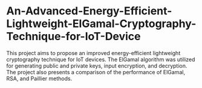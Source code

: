 # An-Advanced-Energy-Efficient-Lightweight-ElGamal-Cryptography-Technique-for-IoT-Device
This project aims to propose an improved energy-efficient lightweight cryptography technique for IoT devices. The ElGamal algorithm was utilized for generating public and private keys, input encryption, and decryption. The project also presents a comparison of the performance of ElGamal, RSA, and Paillier methods.
